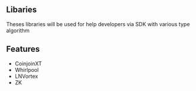 ## Libaries

Theses libraries will be used for help developers via SDK with various type algorithm

## Features

- CoinjoinXT
- Whirlpool
- LNVortex
- ZK
